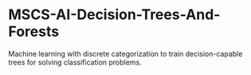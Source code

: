 # MSCS-AI-Decision-Trees-And-Forests
Machine learning with discrete categorization to train decision-capable trees for solving classification problems.
